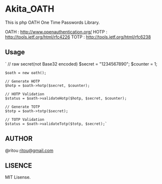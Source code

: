 Akita_OATH
======================================================
This is php OATH One Time Passwords Library.

OATH : http://www.openauthentication.org/
HOTP : http://tools.ietf.org/html/rfc4226
TOTP : http://tools.ietf.org/html/rfc6238

Usage
------------------------------------------------------
`    // raw secret(not Base32 encoded)
    $secret = "1234567890";
    $counter = 1;
    
    $oath = new oath();
    
    // Generate HOTP 
    $hotp = $oath->hotp($secret, $counter);
    
    // HOTP Validation
    $status = $oath->validateHotp($hotp, $secret, $counter);
    
    // Generate TOTP
    $totp = $oath->totp($secret);
    
    // TOTP Validation
    $status = $oath->validateTotp($totp, $secret);`

AUTHOR
------------------------------------------------------
@ritou ritou@gmail.com

LISENCE
------------------------------------------------------
MIT Lisense.
